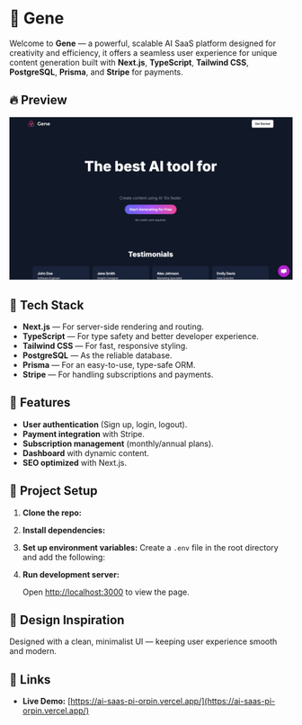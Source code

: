 # 🧠 Gene

Welcome to **Gene** — a powerful, scalable AI SaaS platform designed for creativity and efficiency, it offers a seamless user experience for unique content generation built with **Next.js**, **TypeScript**, **Tailwind CSS**, **PostgreSQL**, **Prisma**, and **Stripe** for payments.

## 🔥 Preview

![Gene Preview](./public/preview.jpeg)

## 🚀 Tech Stack

- **Next.js** — For server-side rendering and routing.
- **TypeScript** — For type safety and better developer experience.
- **Tailwind CSS** — For fast, responsive styling.
- **PostgreSQL** — As the reliable database.
- **Prisma** — For an easy-to-use, type-safe ORM.
- **Stripe** — For handling subscriptions and payments.

## 🎯 Features

- **User authentication** (Sign up, login, logout).
- **Payment integration** with Stripe.
- **Subscription management** (monthly/annual plans).
- **Dashboard** with dynamic content.
- **SEO optimized** with Next.js.

## 📁 Project Setup

1. **Clone the repo:**

2. **Install dependencies:**

3. **Set up environment variables:**
   Create a `.env` file in the root directory and add the following:
   

4. **Run development server:**

   Open [http://localhost:3000](http://localhost:3000) to view the page.

## 🎨 Design Inspiration

Designed with a clean, minimalist UI — keeping user experience smooth and modern.

## 🔗 Links

- **Live Demo:** [https://ai-saas-pi-orpin.vercel.app/](https://ai-saas-pi-orpin.vercel.app/)
